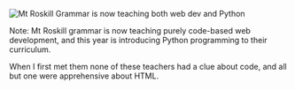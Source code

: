![Mt Roskill Grammar is now teaching both web dev and Python](images/ggd-gatherworkshops.017.jpg)

Note:
Mt Roskill grammar is now teaching purely code-based web development, and this year is introducing Python programming to their curriculum. 

When I first met them none of these teachers had a clue about code, and all but one were apprehensive about HTML.